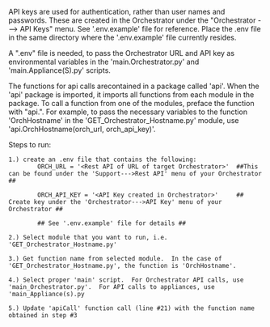 

API keys are used for authentication, rather than user names and passwords.  These are created in the Orchestrator
under the "Orchestrator ---> API Keys" menu.  See '.env.example' file for reference.  Place the .env file in 
the same directory where the '.env.example' file currently resides.

A ".env" file is needed, to pass the Orchestrator URL and API key as 
environmental variables in the 'main.Orchestrator.py' and 'main.Appliance(S).py' scripts.

The functions for api calls arecontained in a package called 'api'.  When the 'api' package
is imported, it imports all functions from each module in the package.  To call a function from one of the modules,
preface the function with "api.".  For example, to pass the necessary variables to the function 'OrchHostname'
in the 'GET_Orchestrator_Hostname.py' module, use 'api.OrchHostname(orch_url, orch_api_key)'.

Steps to run:

    1.) create an .env file that contains the following:
            ORCH_URL = '<Rest API of URL of target Orchestrator>'  ##This can be found under the 'Support--->Rest API' menu of your Orchestrator ##

            ORCH_API_KEY = '<API Key created in Orchestrator>'     ## Create key under the 'Orchestrator--->API Key' menu of your Orchestrator ##

            ## See '.env.example' file for details ##
    
    2.) Select module that you want to run, i.e. 'GET_Orchestrator_Hostname.py'

    3.) Get function name from selected module.  In the case of 'GET_Orchestrator_Hostname.py', the function is 'OrchHostname'.

    4.) Select proper 'main' script.  For Orchestrator API calls, use 'main_Orchestrator.py'.  For API calls to appliances, use 'main_Appliance(s).py

    5.) Update 'apiCall' function call (line #21) with the function name obtained in step #3


